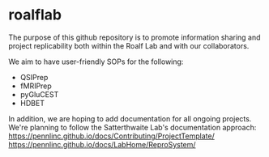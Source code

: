# roalflab


The purpose of this github repository is to promote information sharing and project replicability both within the Roalf Lab and with our collaborators.

We aim to have user-friendly SOPs for the following: 
- QSIPrep
- fMRIPrep
- pyGluCEST
- HDBET

In addition, we are hoping to add documentation for all ongoing projects. We're planning to follow the Satterthwaite Lab's documentation approach: 
  https://pennlinc.github.io/docs/Contributing/ProjectTemplate/
  https://pennlinc.github.io/docs/LabHome/ReproSystem/
  
  
